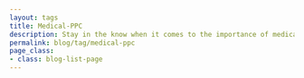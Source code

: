 ```yaml
---
layout: tags
title: Medical-PPC
description: Stay in the know when it comes to the importance of medical keywords and Pay-Per-Click (PPC).
permalink: blog/tag/medical-ppc
page_class:
- class: blog-list-page
---
```

